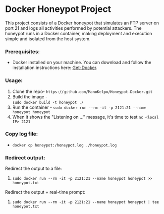 # Docker Honeypot Project
This project consists of a Docker honeypot that simulates an FTP server on port 21 and logs all activities performed by potential attackers. The honeypot runs in a Docker container, making deployment and execution simple and isolated from the host system.

### Prerequisites:
* Docker installed on your machine. You can download and follow the installation instructions here: [Get-Docker](https://docs.docker.com/get-docker/).

### Usage:
1. Clone the repo- 
`https://github.com/ManoKelpo/Honeypot-Docker.git`
3. Build the image -  
`sudo docker build -t honeypot ./`
4. Run the container - 
`sudo docker run --rm -it -p 2121:21 --name honeypot honeypot`
5. When it shows the "Listening on ..." message, it's time to test
`nc <local IP> 2121`

### Copy log file:
* `docker cp honeypot:/honeypot.log ./honeypot.log`

### Redirect output:
Redirect the output to a file:
1. `sudo docker run --rm -it -p 2121:21 --name honeypot honeypot >> honeypot.txt`

Redirect the output + real-time prompt:
1. `sudo docker run --rm -it -p 2121:21 --name honeypot honeypot | tee honeypot.txt`
